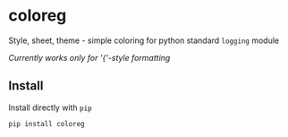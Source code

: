 # coloreg

Style, sheet, theme - simple coloring for python standard `logging` module

*Currently works only for '{'-style formatting*

## Install

Install directly with `pip`

```bash
pip install coloreg
```


